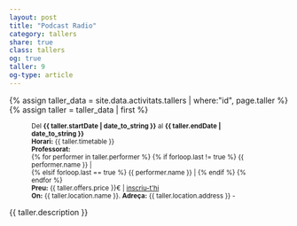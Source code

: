 ```yaml
---
layout: post
title: "Podcast Radio"
category: tallers
share: true
class: tallers
og: true
taller: 9
og-type: article
---
```


{% assign taller_data = site.data.activitats.tallers | where:"id", page.taller %}
{% assign taller = taller_data | first %}
<figure class="no-margin margin-bottom-1">
    <div class="embed-container embed-container_{{ taller.aspect_ratio }}">
      <core-image sizing="cover" class="core-image-size" preload fade src="/public/img/tallers/{{ taller.featured_src }}"></core-image> 
    </div>
    <div class="padding-arttaller-container">
        <p><small>Del <strong>{{ taller.startDate | date_to_string }}</strong> al <strong>{{ taller.endDate | date_to_string }}</strong><br/>
        <strong>Horari:</strong> {{ taller.timetable }}<br/>
        <strong>Professorat:</strong><br/>
        {% for performer in taller.performer %}
     	{% if forloop.last != true %}
        {{ performer.name }} | <a href="{{ performer.sameAs }}"><i class="fa fa-external-link"></i></a><br/>
        {% elsif forloop.last == true %}
     	{{ performer.name }} | <a href="{{ performer.sameAs }}"><i class="fa fa-external-link"></i></a>
     	{% endif %}
     	{% endfor %}<br/>
     	<strong>Preu:</strong> {{ taller.offers.price }}€ | <a href="{{ taller.offers.url }}"><i class="fa fa-credit-card"></i> inscriu-t'hi</a><br/>
        <strong>On:</strong> {{ taller.location.name }}. <strong>Adreça:</strong> {{ taller.location.address }} - <a href="{{ taller.location.googleMap }}" title="Com arribar-hi"><i class="fa fa-map-marker"></i></a></small></p>
    </div>
</figure>

<!--more-->

<p>{{ taller.description }}</p>